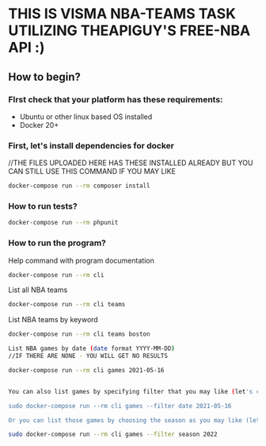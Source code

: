 # THIS IS VISMA NBA-TEAMS TASK UTILIZING THEAPIGUY'S FREE-NBA API :)

## How to begin?

### FIrst check that your platform has these requirements:
* Ubuntu or other linux based OS installed
* Docker 20+  

### First, let's install dependencies for docker

//THE FILES UPLOADED HERE HAS THESE INSTALLED ALREADY BUT YOU CAN STILL USE THIS COMMAND IF YOU MAY LIKE

```bash
docker-compose run --rm composer install 
```

### How to run tests?
```bash
docker-compose run --rm phpunit
```

### How to run the program?

Help command with program documentation
```bash
docker-compose run --rm cli
```

List all NBA teams
```bash
docker-compose run --rm cli teams
```

List NBA teams by keyword
```bash
docker-compose run --rm cli teams boston

List NBA games by date (date format YYYY-MM-DD)
//IF THERE ARE NONE - YOU WILL GET NO RESULTS

docker-compose run --rm cli games 2021-05-16


You can also list games by specifying filter that you may like (let's choose: 2021-05-16)

sudo docker-compose run --rm cli games --filter date 2021-05-16

Or you can list those games by choosing the season as you may like (let's choose: 2022)

sudo docker-compose run --rm cli games --filter season 2022
```
